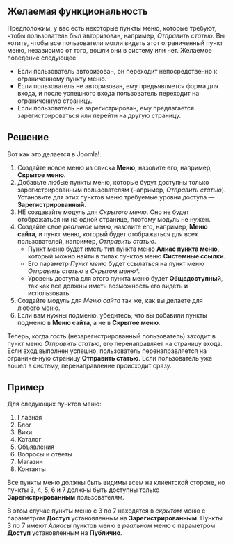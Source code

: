 <!-- Filename: Auto_redirect_guests_to_login / Display title: Автоматическая переадресация гостей на страницу входа -->

## Желаемая функциональность

Предположим, у вас есть некоторые пункты меню, которые требуют, чтобы пользователь был авторизован, например, *Отправить статью*. Вы хотите, чтобы все пользователи могли видеть этот ограниченный пункт меню, независимо от того, вошли они в систему или нет. Желаемое поведение следующее.

* Если пользователь авторизован, он переходит непосредственно к ограниченному пункту меню.
* Если пользователь не авторизован, ему предъявляется форма для входа, и после успешного входа пользователь переходит на ограниченную страницу.
* Если пользователь не зарегистрирован, ему предлагается зарегистрироваться или перейти на другую страницу.

## Решение

Вот как это делается в Joomla!.

1. Создайте новое меню из списка **Меню**, назовите его, например, **Скрытое меню**.
2. Добавьте любые пункты меню, которые будут доступны только зарегистрированным пользователям (например, *Отправить статью*). Установите для этих пунктов меню требуемые уровни доступа — **Зарегистрированный**.
3. НЕ создавайте модуль для *Скрытого меню*. Оно не будет отображаться ни на одной странице, поэтому модуль не нужен.
4. Создайте свое *реальное* меню, назовите его, например, **Меню сайта**, и пункт меню, который будет отображаться для всех пользователей, например, *Отправить статью*.
    - Пункт меню будет иметь тип пункта меню **Алиас пункта меню**, который можно найти в типах пунктов меню **Системные ссылки**.
    - Его параметр *Пункт меню* будет ссылаться на пункт меню *Отправить статью* в *Скрытом меню**.
    - Уровень доступа для этого пункта меню будет **Общедоступный**, так как все должны иметь возможность его видеть и использовать.
5. Создайте модуль для *Меню сайта* так же, как вы делаете для любого меню.
6. Если вам нужны подменю, убедитесь, что вы добавили пункты подменю в **Меню сайта**, а не в **Скрытое меню**.

Теперь, когда гость (незарегистрированный пользователь) заходит в пункт меню *Отправить статью*, его перенаправляет на страницу входа. Если вход выполнен успешно, пользователь перенаправляется на ограниченную страницу **Отправить статью**. Если пользователь уже вошел в систему, перенаправление происходит сразу.

## Пример

Для следующих пунктов меню:

1. Главная
2. Блог
3. Вики
4. Каталог
5. Объявления
6. Вопросы и ответы
7. Магазин
8. Контакты

Все пункты меню должны быть видимы всем на клиентской стороне, но пункты 3, 4, 5, 6 и 7 должны быть доступны только **Зарегистрированным** пользователям.

В этом случае пункты меню с 3 по 7 находятся в *скрытом* меню с параметром **Доступ** установленным на **Зарегистрированным**. Пункты 3 по 7 имеют *Алиасы* пунктов меню в *реальном* меню с параметром **Доступ** установленным на **Публично**.

